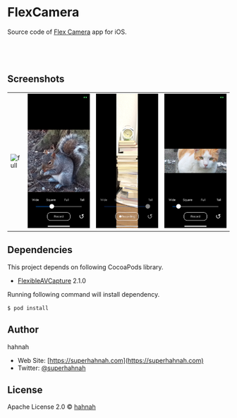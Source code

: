 # FlexCamera

Source code of [Flex Camera](https://itunes.apple.com/us/app/flex-camera/id1455345286?mt=8) app for iOS.

<a href="https://itunes.apple.com/us/app/flex-camera/id1455345286?mt=8" style="display:inline-block;overflow:hidden;background:url(https://linkmaker.itunes.apple.com/en-us/badge-lrg.svg?releaseDate=2019-03-10&kind=iossoftware&bubble=ios_apps) no-repeat;width:135px;height:40px;"></a>

## Screenshots

| | | | |
|-|-|-|-|
|![full](screenshots/5.8"/full.png) |![square](screenshots/5.8"/square.png) |![tall](screenshots/5.8"/tall.png) |![wide](screenshots/5.8"/wide.png)

## Dependencies

This project depends on following CocoaPods library.

+ [FlexibleAVCapture](https://cocoapods.org/pods/FlexibleAVCapture) 2.1.0

Running following command will install dependency.

```
$ pod install
```

## Author

hahnah

+ Web Site: [https://superhahnah.com](https://superhahnah.com)
+ Twitter: [@superhahnah](https://twitter.com/superhahnah)

## License

Apache License 2.0 &copy; [hahnah](https://superhahnah.com)
